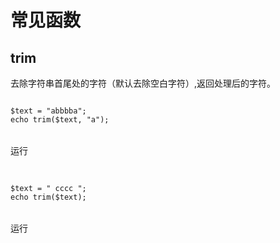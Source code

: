 # 常见函数

## trim

去除字符串首尾处的字符（默认去除空白字符）,返回处理后的字符。

<pre x-data>
<code class="language-PHP" x-ref="code">
$text = "abbbba";
echo trim($text, "a");
</code>
<div class="flex justify-end">
<div class="btn" x-on:click="$store.runner_result=window.runner($refs.code.innerText)">运行</div>
</div></pre>

<pre x-data>
<code class="language-PHP" x-ref="code">
$text = " cccc ";
echo trim($text);
</code>
<div class="flex justify-end" x-show="window.runner != undefined">
<div class="btn" x-show="window.runner != undefined" x-on:click="$store.runner_result=window.runner($refs.code.innerText)">运行</div>
</div></pre>

<pre x-data x-show="$store.runner_result != ''">
<code x-html="$store.runner_result" class="mt-2"></code>
</pre>

<script>
window.document.addEventListener('alpine:init', () => {
    Alpine.store('runner_result', '')
})

window.Alpine.start()
</script>
